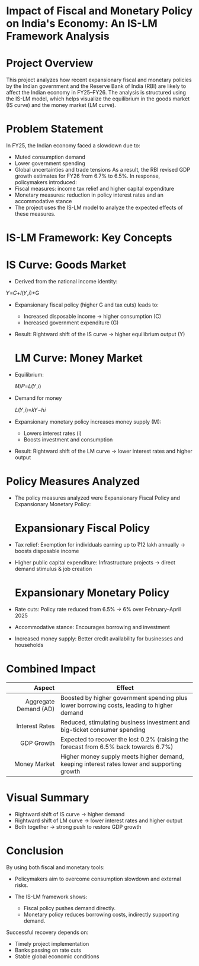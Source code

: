 # Impact of Fiscal and Monetary Policy on India's Economy: An IS-LM Framework Analysis
# Project Overview
This project analyzes how recent expansionary fiscal and monetary policies by the Indian government and the Reserve Bank of India (RBI) are likely to affect the Indian economy in FY25–FY26. The analysis is structured using the IS-LM model, which helps visualize the equilibrium in the goods market (IS curve) and the money market (LM curve).

# Problem Statement
In FY25, the Indian economy faced a slowdown due to:
* Muted consumption demand
* Lower government spending
* Global uncertainties and trade tensions
As a result, the RBI revised GDP growth estimates for FY26 from 6.7% to 6.5%.
In response, policymakers introduced:
* Fiscal measures: income tax relief and higher capital expenditure
* Monetary measures: reduction in policy interest rates and an accommodative stance
* The project uses the IS-LM model to analyze the expected effects of these measures.

# IS-LM Framework: Key Concepts
   
   # IS Curve: Goods Market
* Derived from the national income identity:

𝑌=𝐶+𝐼(𝑌,𝑖)+G

* Expansionary fiscal policy (higher G and tax cuts) leads to:
  * Increased disposable income → higher consumption (C)
  * Increased government expenditure (G)
* Result: Rightward shift of the IS curve → higher equilibrium output (Y)

     # LM Curve: Money Market
* Equilibrium:

  𝑀/𝑃=𝐿(𝑌,𝑖)

* Demand for money

   𝐿(𝑌,𝑖)=𝑘𝑌−ℎ𝑖

* Expansionary monetary policy increases money supply (M):
  * Lowers interest rates (i)
  * Boosts investment and consumption

* Result: Rightward shift of the LM curve → lower interest rates and higher output

# Policy Measures Analyzed
* The policy measures analyzed were Expansionary Fiscal Policy and Expansionary Monetary Policy:

   # Expansionary Fiscal Policy
* Tax relief: Exemption for individuals earning up to ₹12 lakh annually → boosts disposable income
* Higher public capital expenditure: Infrastructure projects → direct demand stimulus & job creation

   # Expansionary Monetary Policy
* Rate cuts: Policy rate reduced from 6.5% → 6% over February–April 2025
* Accommodative stance: Encourages borrowing and investment
* Increased money supply: Better credit availability for businesses and households


# Combined Impact
| **Aspect**            | **Effect**                                                                                   |
|----------------------:|----------------------------------------------------------------------------------------------|
| Aggregate Demand (AD) | Boosted by higher government spending plus lower borrowing costs, leading to higher demand   |
| Interest Rates        | Reduced, stimulating business investment and big-ticket consumer spending                    |
| GDP Growth            | Expected to recover the lost 0.2% (raising the forecast from 6.5% back towards 6.7%)         |
| Money Market          | Higher money supply meets higher demand, keeping interest rates lower and supporting growth  |


# Visual Summary
* Rightward shift of IS curve → higher demand
* Rightward shift of LM curve → lower interest rates and higher output
* Both together → strong push to restore GDP growth
  
# Conclusion
By using both fiscal and monetary tools:
* Policymakers aim to overcome consumption slowdown and external risks.

* The IS-LM framework shows:
    * Fiscal policy pushes demand directly.
    * Monetary policy reduces borrowing costs, indirectly supporting demand.

Successful recovery depends on:
* Timely project implementation
* Banks passing on rate cuts
* Stable global economic conditions

